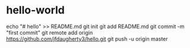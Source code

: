 # hello-world
echo "# hello" >> README.md
git init
git add README.md
git commit -m "first commit"
git remote add origin https://github.com/jfdaugherty3/hello.git
git push -u origin master
